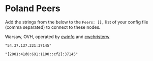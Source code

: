 # Poland Peers

Add the strings from the below to the `Peers: [],` list of your config file (comma separated) to connect to these nodes.

Warsaw, OVH, operated by [cwinfo](https://cwinfo.net) and [cwchristerw](https://christerwaren.fi)

`"54.37.137.221:37145"`

`"[2001:41d0:601:1100::cf2]:37145"`
